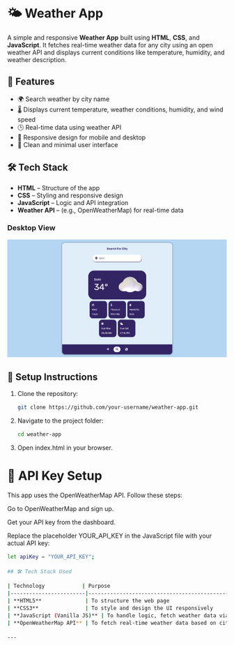 # 🌤️ Weather App

A simple and responsive **Weather App** built using **HTML**, **CSS**, and **JavaScript**. It fetches real-time weather data for any city using an open weather API and displays current conditions like temperature, humidity, and weather description.

## 🚀 Features

- 🌍 Search weather by city name  
- 🌡️ Displays current temperature, weather conditions, humidity, and wind speed  
- 🕒 Real-time data using weather API  
- 📱 Responsive design for mobile and desktop  
- 🎨 Clean and minimal user interface  

## 🛠️ Tech Stack

- **HTML** – Structure of the app  
- **CSS** – Styling and responsive design  
- **JavaScript** – Logic and API integration  
- **Weather API** – (e.g., OpenWeatherMap) for real-time data

### Desktop View
![Desktop Screenshot](demo.png)

## 🔧 Setup Instructions

1. Clone the repository:
   ```bash
   git clone https://github.com/your-username/weather-app.git
2. Navigate to the project folder:
   ```bash
   cd weather-app
3. Open index.html in your browser.

# 🔑 API Key Setup
This app uses the OpenWeatherMap API. Follow these steps:

Go to OpenWeatherMap and sign up.

Get your API key from the dashboard.

Replace the placeholder YOUR_API_KEY in the JavaScript file with your actual API key:

```bash
let apiKey = "YOUR_API_KEY";

## 🛠️ Tech Stack Used

| Technology            | Purpose                                                                 |
|------------------------|-------------------------------------------------------------------------|
| **HTML5**              | To structure the web page                                               |
| **CSS3**               | To style and design the UI responsively                                |
| **JavaScript (Vanilla JS)** | To handle logic, fetch weather data via API, and update UI dynamically |
| **OpenWeatherMap API** | To fetch real-time weather data based on city name                     |

---

